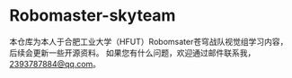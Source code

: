 # Robomaster-skyteam
本仓库为本人于合肥工业大学（HFUT）Robomsater苍穹战队视觉组学习内容，后续会更新一些开源资料。
如果您有什么问题，欢迎通过邮件联系我，2393787884@qq.com。
